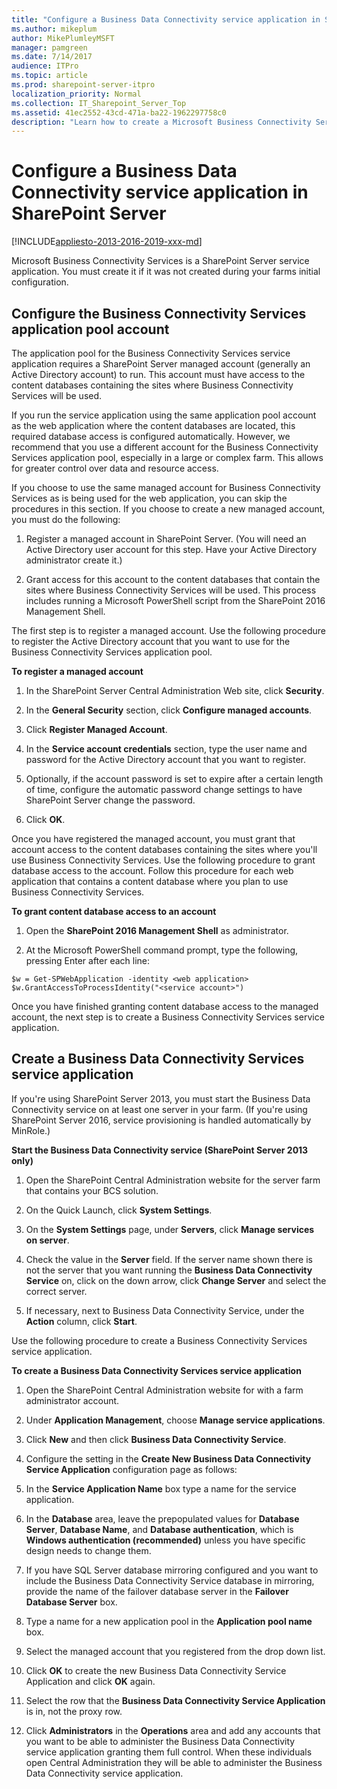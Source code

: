 ```yaml
---
title: "Configure a Business Data Connectivity service application in SharePoint Server"
ms.author: mikeplum
author: MikePlumleyMSFT
manager: pamgreen
ms.date: 7/14/2017
audience: ITPro
ms.topic: article
ms.prod: sharepoint-server-itpro
localization_priority: Normal
ms.collection: IT_Sharepoint_Server_Top
ms.assetid: 41ec2552-43cd-471a-ba22-1962297758c0
description: "Learn how to create a Microsoft Business Connectivity Services service application in SharePoint Server."
---
```


# Configure a Business Data Connectivity service application in SharePoint Server

[!INCLUDE[appliesto-2013-2016-2019-xxx-md](../includes/appliesto-2013-2016-2019-xxx-md.md)]
  
Microsoft Business Connectivity Services is a SharePoint Server service application. You must create it if it was not created during your farms initial configuration.
  
## Configure the Business Connectivity Services application pool account
<a name="section1"> </a>

The application pool for the Business Connectivity Services service application requires a SharePoint Server managed account (generally an Active Directory account) to run. This account must have access to the content databases containing the sites where Business Connectivity Services will be used.
  
If you run the service application using the same application pool account as the web application where the content databases are located, this required database access is configured automatically. However, we recommend that you use a different account for the Business Connectivity Services application pool, especially in a large or complex farm. This allows for greater control over data and resource access.
  
If you choose to use the same managed account for Business Connectivity Services as is being used for the web application, you can skip the procedures in this section. If you choose to create a new managed account, you must do the following:
  
1. Register a managed account in SharePoint Server. (You will need an Active Directory user account for this step. Have your Active Directory administrator create it.)
    
2. Grant access for this account to the content databases that contain the sites where Business Connectivity Services will be used. This process includes running a Microsoft PowerShell script from the SharePoint 2016 Management Shell.
    
The first step is to register a managed account. Use the following procedure to register the Active Directory account that you want to use for the Business Connectivity Services application pool.
  
 **To register a managed account**
  
1. In the SharePoint Server Central Administration Web site, click **Security**.
    
2. In the **General Security** section, click **Configure managed accounts**.
    
3. Click **Register Managed Account**.
    
4. In the **Service account credentials** section, type the user name and password for the Active Directory account that you want to register. 
    
5. Optionally, if the account password is set to expire after a certain length of time, configure the automatic password change settings to have SharePoint Server change the password.
    
6. Click **OK**.
    
Once you have registered the managed account, you must grant that account access to the content databases containing the sites where you'll use Business Connectivity Services. Use the following procedure to grant database access to the account. Follow this procedure for each web application that contains a content database where you plan to use Business Connectivity Services.
  
 **To grant content database access to an account**
  
1. Open the **SharePoint 2016 Management Shell** as administrator. 
    
2. At the Microsoft PowerShell command prompt, type the following, pressing Enter after each line:
    
  ```
  $w = Get-SPWebApplication -identity <web application>
  $w.GrantAccessToProcessIdentity("<service account>")
  ```

Once you have finished granting content database access to the managed account, the next step is to create a Business Connectivity Services service application.
  
## Create a Business Data Connectivity Services service application
<a name="section1"> </a>

If you're using SharePoint Server 2013, you must start the Business Data Connectivity service on at least one server in your farm. (If you're using SharePoint Server 2016, service provisioning is handled automatically by MinRole.)
  
 **Start the Business Data Connectivity service (SharePoint Server 2013 only)**
  
1. Open the SharePoint Central Administration website for the server farm that contains your BCS solution.
    
2. On the Quick Launch, click **System Settings**. 
    
3. On the **System Settings** page, under **Servers**, click **Manage services on server**.
    
4. Check the value in the **Server** field. If the server name shown there is not the server that you want running the **Business Data Connectivity Service** on, click on the down arrow, click **Change Server** and select the correct server. 
    
5. If necessary, next to Business Data Connectivity Service, under the **Action** column, click **Start**.
    
Use the following procedure to create a Business Connectivity Services service application.
  
 **To create a Business Data Connectivity Services service application**
  
1. Open the SharePoint Central Administration website for with a farm administrator account.
    
2. Under **Application Management**, choose **Manage service applications**.
    
3. Click **New** and then click **Business Data Connectivity Service**.
    
4. Configure the setting in the **Create New Business Data Connectivity Service Application** configuration page as follows: 
    
1. In the **Service Application Name** box type a name for the service application. 
    
2. In the **Database** area, leave the prepopulated values for **Database Server**, **Database Name**, and **Database authentication**, which is **Windows authentication (recommended)** unless you have specific design needs to change them. 
    
3. If you have SQL Server database mirroring configured and you want to include the Business Data Connectivity Service database in mirroring, provide the name of the failover database server in the **Failover Database Server** box. 
    
4. Type a name for a new application pool in the **Application pool name** box. 
    
5. Select the managed account that you registered from the drop down list.
    
5. Click **OK** to create the new Business Data Connectivity Service Application and click **OK** again. 
    
6. Select the row that the **Business Data Connectivity Service Application** is in, not the proxy row. 
    
7. Click **Administrators** in the **Operations** area and add any accounts that you want to be able to administer the Business Data Connectivity service application granting them full control. When these individuals open Central Administration they will be able to administer the Business Data Connectivity service application. 
    

